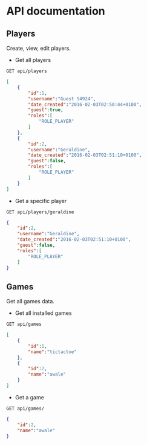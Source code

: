 # API documentation

## Players

Create, view, edit players.

- Get all players

`GET api/players`

``` json
[
    {
        "id":​1,
        "username":"Guest 54924",
        "date_created":"2016-02-03T02:50:44+0100",
        "guest":true,
        "roles":[
            "ROLE_PLAYER"
        ]
    },
    {
        "id":​2,
        "username":"Geraldine",
        "date_created":"2016-02-03T02:51:10+0100",
        "guest":false,
        "roles":[
            "ROLE_PLAYER"
        ]
    }
]
```

- Get a specific player

`GET api/players/geraldine`

``` json
{
    "id":​2,
    "username":"Geraldine",
    "date_created":"2016-02-03T02:51:10+0100",
    "guest":false,
    "roles":[
        "ROLE_PLAYER"
    ]
}
```


## Games

Get all games data.

- Get all installed games

`GET api/games`

``` json
[
    {
        "id":​1,
        "name":"tictactoe"
    },
    {
        "id":​2,
        "name":"awale"
    }
]
```

- Get a game

`GET api/games/`

``` json
{
    "id":​2,
    "name":"awale"
}
```
